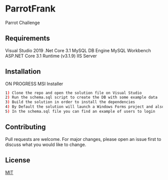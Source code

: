 # ParrotFrank

Parrot Challenge

## Requirements
Visual Studio 2019
.Net Core 3.1
MySQL DB Engine
MySQL Workbench
ASP.NET Core 3.1 Runtime (v3.1.9)
IIS Server

## Installation

ON PROGRESS
MSI Installer

```bash
1) Clone the repo and open the solution file on Visual Studio 
2) Run the schema.sql script to create the DB with some example data
3) Build the solution in order to install the dependencies 
4) By Default the solution will launch a Windows Forms project and also a Web API project
5) In the schema.sql file you can find an example of users to login 
```

## Contributing
Pull requests are welcome. For major changes, please open an issue first to discuss what you would like to change.

## License
[MIT](https://choosealicense.com/licenses/mit/)
